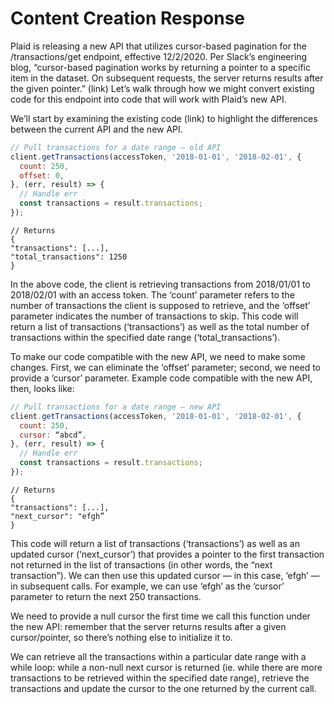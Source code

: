 # Content Creation Response

Plaid is releasing a new API that utilizes cursor-based pagination for the /transactions/get endpoint, effective 12/2/2020. Per Slack’s engineering blog, “cursor-based pagination works by returning a pointer to a specific item in the dataset. On subsequent requests, the server returns results after the given pointer.” (link) Let’s walk through how we might convert existing code for this endpoint into code that will work with Plaid’s new API.

We’ll start by examining the existing code (link) to highlight the differences between the current API and the new API. 

```javascript
// Pull transactions for a date range — old API
client.getTransactions(accessToken, '2018-01-01', '2018-02-01', {
  count: 250,
  offset: 0,
}, (err, result) => {
  // Handle err
  const transactions = result.transactions;
});
```

```
// Returns
{
"transactions": [...],
"total_transactions": 1250
}
```

In the above code, the client is retrieving transactions from 2018/01/01 to 2018/02/01 with an access token. The ‘count’ parameter refers to the number of transactions the client is supposed to retrieve, and the ‘offset’ parameter indicates the number of transactions to skip. This code will return a list of transactions (‘transactions’) as well as the total number of transactions within the specified date range (‘total_transactions’).

To make our code compatible with the new API, we need to make some changes. First, we can eliminate the ‘offset’ parameter; second, we need to provide a ‘cursor’ parameter. Example code compatible with the new API, then, looks like:

``` javascript
// Pull transactions for a date range — new API
client.getTransactions(accessToken, '2018-01-01', '2018-02-01', {
  count: 250,
  cursor: “abcd”,
}, (err, result) => {
  // Handle err
  const transactions = result.transactions;
});
```

```
// Returns
{
"transactions": [...],
"next_cursor": "efgh”
}
```

This code will return a list of transactions (‘transactions’) as well as an updated cursor (‘next_cursor’) that provides a pointer to   the first transaction not returned in the list of transactions (in other words, the “next transaction”). We can then use this updated cursor — in this case, ‘efgh’ — in subsequent calls. For example, we can use ‘efgh’ as the ‘cursor’ parameter to return the next 250 transactions. 

We need to provide a null cursor the first time we call this function under the new API: remember that the server returns results after a given cursor/pointer, so there’s nothing else to initialize it to. 

We can retrieve all the transactions within a particular date range with a while loop: while a non-null next cursor is returned (ie. while there are more transactions to be retrieved within the specified date range), retrieve the transactions and update the cursor to the one returned by the current call.

